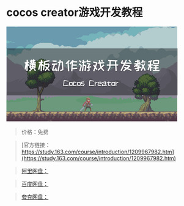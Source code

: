 # cocos creator游戏开发教程

![img](../../../assets/study163/free/90602d89c7f34b6dace5452361a46278.png)

> 价格：免费

> [官方链接：https://study.163.com/course/introduction/1209967982.htm](https://study.163.com/course/introduction/1209967982.htm)

> [阿里网盘：]()

> [百度网盘：]()

> [夸克网盘：]()

